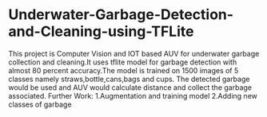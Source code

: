 # Underwater-Garbage-Detection-and-Cleaning-using-TFLite
This project is Computer Vision and IOT based AUV for underwater garbage collection and cleaning.It uses tflite model for garbage detection with almost 80 percent accuracy.The model is trained on 1500 images of 5 classes namely straws,bottle,cans,bags and cups.
The detected garbage would be used and AUV would calculate distance and collect the garbage associated.
Further Work:
  1.Augmentation and training model
  2.Adding new classes of garbage
